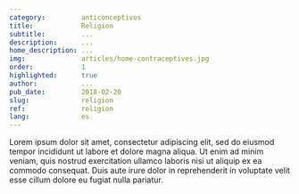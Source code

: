 ```yaml
---
category:         anticonceptivos
title:            Religion
subtitle:         ...
description:      ...
home_description: ...
img:              articles/home-contraceptives.jpg
order:            1
highlighted:      true
author:           ...
pub_date:         2018-02-20
slug:             religion
ref:              religion
lang:             es
---
```


<div class="container page-content">
<div class="page-content-container" markdown="1">

Lorem ipsum dolor sit amet, consectetur adipiscing elit, sed do eiusmod tempor incididunt ut labore et dolore magna aliqua. Ut enim ad minim veniam, quis nostrud exercitation ullamco laboris nisi ut aliquip ex ea commodo consequat. Duis aute irure dolor in reprehenderit in voluptate velit esse cillum dolore eu fugiat nulla pariatur.

</div>
</div>
